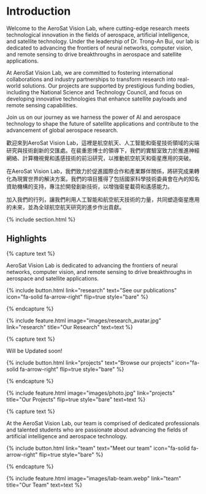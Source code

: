 ---
---

# Introduction

Welcome to the AeroSat Vision Lab, where cutting-edge research meets technological innovation in the fields of aerospace, artificial intelligence, and satellite technology. Under the leadership of Dr. Trong-An Bui, our lab is dedicated to advancing the frontiers of neural networks, computer vision, and remote sensing to drive breakthroughs in aerospace and satellite applications.

At AeroSat Vision Lab, we are committed to fostering international collaborations and industry partnerships to transform research into real-world solutions. Our projects are supported by prestigious funding bodies, including the National Science and Technology Council, and focus on developing innovative technologies that enhance satellite payloads and remote sensing capabilities.

Join us on our journey as we harness the power of AI and aerospace technology to shape the future of satellite applications and contribute to the advancement of global aerospace research.

歡迎來到AeroSat Vision Lab，這裡是航空航天、人工智能和衛星技術領域的尖端研究與技術創新的交匯處。在裴重恩博士的領導下，我們的實驗室致力於推進神經網絡、計算機視覺和遙感技術的前沿研究，以推動航空航天和衛星應用的突破。

在AeroSat Vision Lab，我們致力於促進國際合作和產業夥伴關係，將研究成果轉化為現實世界的解決方案。我們的項目獲得了包括國家科學技術委員會在內的知名資助機構的支持，專注於開發創新技術，以增強衛星載荷和遙感能力。

加入我們的行列，讓我們利用人工智能和航空航天技術的力量，共同塑造衛星應用的未來，並為全球航空航天研究的進步作出貢獻。

{% include section.html %}

## Highlights

{% capture text %}

AeroSat Vision Lab is dedicated to advancing the frontiers of neural networks, computer vision, and remote sensing to drive breakthroughs in aerospace and satellite applications.

{%
  include button.html
  link="research"
  text="See our publications"
  icon="fa-solid fa-arrow-right"
  flip=true
  style="bare"
%}

{% endcapture %}

{%
  include feature.html
  image="images/research_avatar.jpg"
  link="research"
  title="Our Research"
  text=text
%}

{% capture text %}

Will be Updated soon!

{%
  include button.html
  link="projects"
  text="Browse our projects"
  icon="fa-solid fa-arrow-right"
  flip=true
  style="bare"
%}

{% endcapture %}

{%
  include feature.html
  image="images/photo.jpg"
  link="projects"
  title="Our Projects"
  flip=true
  style="bare"
  text=text
%}

{% capture text %}

At the AeroSat Vision Lab, our team is comprised of dedicated professionals and talented students who are passionate about advancing the fields of artificial intelligence and aerospace technology. 

{%
  include button.html
  link="team"
  text="Meet our team"
  icon="fa-solid fa-arrow-right"
  flip=true
  style="bare"
%}

{% endcapture %}

{%
  include feature.html
  image="images/lab-team.webp"
  link="team"
  title="Our Team"
  text=text
%}
